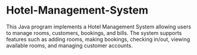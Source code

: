 # Hotel-Management-System
This Java program implements a Hotel Management System allowing users to manage rooms, customers, bookings, and bills. The system supports features such as adding rooms, making bookings, checking in/out, viewing available rooms, and managing customer accounts.
